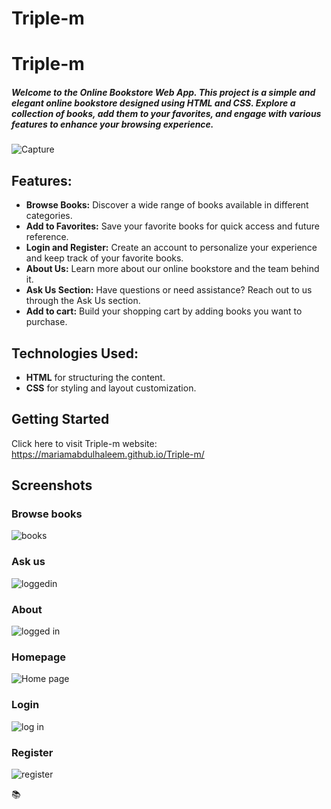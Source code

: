# Triple-m

# Triple-m

##### Welcome to the Online Bookstore Web App. This project is a simple and elegant online bookstore designed using HTML and CSS. Explore a collection of books, add them to your favorites, and engage with various features to enhance your browsing experience.
 
![Capture](https://github.com/mariamabdulhaleem/Triple-m/assets/92918294/bd2ab327-0396-4049-bfb1-122d8bf14cb4)

 ## Features:
- **Browse Books:** Discover a wide range of books available in different categories.
- **Add to Favorites:** Save your favorite books for quick access and future reference.
- **Login and Register:** Create an account to personalize your experience and keep track of your favorite books.
- **About Us:** Learn more about our online bookstore and the team behind it.
- **Ask Us Section:** Have questions or need assistance? Reach out to us through the Ask Us section.
- **Add to cart:** Build your shopping cart by adding books you want to purchase.


## Technologies Used:
   - **HTML** for structuring the content.
   - **CSS** for styling and layout customization.


## Getting Started

 Click here to visit Triple-m website:
 https://mariamabdulhaleem.github.io/Triple-m/



## Screenshots


### Browse books
![books](https://github.com/mariamabdulhaleem/Triple-m/assets/92918294/c74a0a44-a341-45cf-a200-a7baf90ecf84)

### Ask us
![loggedin](https://github.com/mariamabdulhaleem/Triple-m/assets/92918294/f5443e79-0b7c-41a6-ab1d-2e8e2c100a75)

### About
![logged in](https://github.com/mariamabdulhaleem/Triple-m/assets/92918294/a5b0dff8-a35d-4ad7-a792-be30244f350b)

### Homepage
![Home page](https://github.com/mariamabdulhaleem/Triple-m/assets/92918294/28e5b613-b9c4-4f55-a406-4927e0c5ac70)

### Login
![log in](https://github.com/mariamabdulhaleem/Triple-m/assets/92918294/a24bee73-ff08-4085-809e-4b324023985e)

### Register
![register](https://github.com/mariamabdulhaleem/Triple-m/assets/92918294/15c8e71e-c7aa-47ec-8ea4-13c79333e360)

📚
